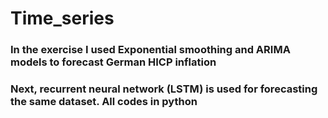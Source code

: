# Time_series
### In the exercise I used Exponential smoothing and ARIMA models to forecast German HICP inflation
### Next, recurrent neural network (LSTM) is used for forecasting the same dataset. All codes in python

